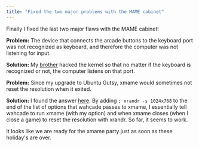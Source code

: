 ```yaml
---
title: "Fixed the two major problems with the MAME cabinet"
---
```


Finally I fixed the last two major flaws with the MAME cabinet!

__Problem:__ The device that connects the arcade buttons to the keyboard port
was not recognized as keyboard, and therefore the computer was not listening
for input.

__Solution:__ My [brother](http://www.math.ucsd.edu/~neldredg/) hacked the
kernel so that no matter if the keyboard is recognized or not, the computer
listens on that port.

__Problem:__ Since my upgrade to Ubuntu Gutsy, xmame would sometimes not reset
the resolution when it exited.

__Solution:__ I found the answer
[here](https://ubuntuforums.org/showthread.php?t=195981). By adding `; xrandr -s
1024x768` to the end of the list of options that wahcade passes to
xmame, I essentially tell wahcade to run xmame (with my option) and when xmame
closes (when I close a game) to reset the resolution with xrandr. So far, it
seems to work.

It looks like we are ready for the xmame party just as soon as these holiday's
are over.
